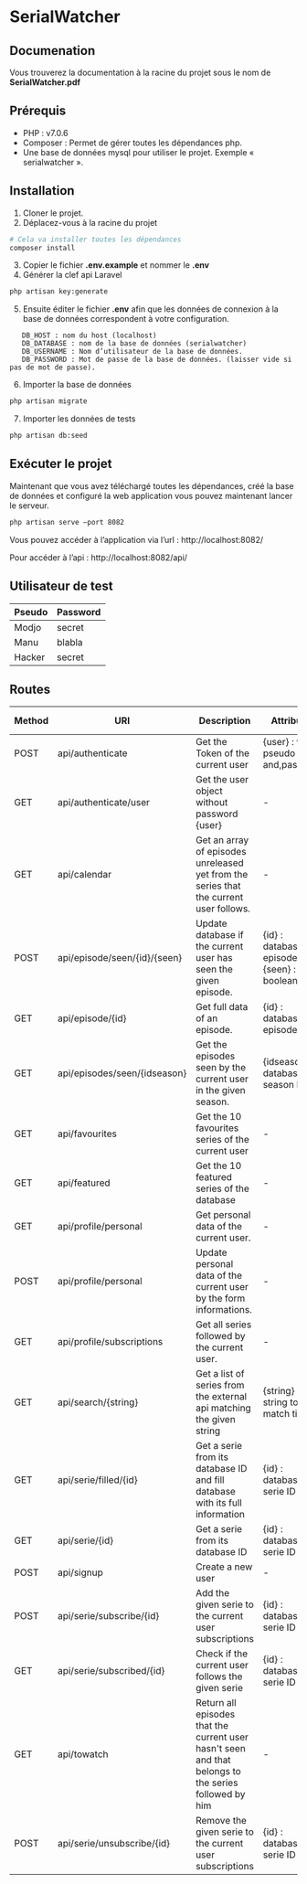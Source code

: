 # SerialWatcher

## Documenation

Vous trouverez la documentation à la racine du projet sous le nom de **SerialWatcher.pdf**

## Prérequis

-	PHP : v7.0.6
-	Composer : Permet de gérer toutes les dépendances php.
-	Une base de données mysql pour utiliser le projet. Exemple « serialwatcher ».

## Installation

1. Cloner le projet.
2. Déplacez-vous à la racine du projet
```sh
# Cela va installer toutes les dépendances
composer install
```
3. Copier le fichier **.env.example** et nommer le **.env**
4. Générer la clef api Laravel
```sh
php artisan key:generate
```
5. Ensuite éditer le fichier **.env** afin que les données 
   de connexion à la base de données correspondent à votre configuration.
```
   DB_HOST : nom du host (localhost)
   DB_DATABASE : nom de la base de données (serialwatcher)
   DB_USERNAME : Nom d’utilisateur de la base de données.
   DB_PASSWORD : Mot de passe de la base de données. (laisser vide si pas de mot de passe).
```
6. Importer la base de données
```sh
php artisan migrate
```
7. Importer les données de tests
```sh
php artisan db:seed 
```

## Exécuter le projet

Maintenant que vous avez téléchargé toutes les dépendances, créé la base de 
données et configuré la web application vous pouvez maintenant lancer le serveur.

```sh
php artisan serve –port 8082
```
Vous pouvez accéder à l’application via l’url : http://localhost:8082/

Pour accéder à l’api : http://localhost:8082/api/

## Utilisateur de test

| Pseudo | Password   |
|--------|------------|
| Modjo  | secret     |
| Manu   | blabla     |
| Hacker | secret     |

## Routes

| Method | URI                          | Description                                                                                              | Attributes                                    | Returned value             | Middleware |
|--------|------------------------------|----------------------------------------------------------------------------------------------------------|-----------------------------------------------|----------------------------|------------|
| POST   | api/authenticate             | Get the Token of the current user                                                                        | {user} : with pseudo and,password             | {String} : JSON Web,Tokens | -          |
| GET    | api/authenticate/user        | Get the user object without password {user}                                                              | -                                             | {User}                     | -          |
| GET    | api/calendar                 | Get an array of episodes unreleased yet from the series that the current user follows.                   | -                                             | Array of Episodes          | jwt.auth   |
| POST   | api/episode/seen/{id}/{seen} | Update database if the current user has seen the given episode.                                          | {id} : database   episode ID {seen} : boolean | -                          | jwt.auth   |
| GET    | api/episode/{id}             | Get full data of an episode.                                                                             | {id} : database episode ID                    | Episode                    | -          |
| GET    | api/episodes/seen/{idseason} | Get the episodes seen by the current user in the given season.                                           | {idseason} : database season ID               | Array of Episodes          | jwt.auth   |
| GET    | api/favourites               | Get the 10 favourites series of the current user                                                         | -                                             | Array of Series            | jwt.auth   |
| GET    | api/featured                 | Get the 10 featured series of the database                                                               | -                                             | Array of Series            | -          |
| GET    | api/profile/personal         | Get personal data of the current user.                                                                   | -                                             | User                       | jwt.auth   |
| POST   | api/profile/personal         | Update personal data of the current user by the form informations.                                       | -                                             | -                          | jwt.auth   |
| GET    | api/profile/subscriptions    | Get all series followed by the current user.                                                             | -                                             | Array of Series            | jwt.auth   |
| GET    | api/search/{string}          | Get a list of series from the external api matching the given string                                     | {string} :   string to match titles           | Array of Series            | -          |
| GET    | api/serie/filled/{id}        | Get a serie from its database ID and fill database with its full information                             | {id} : database serie ID                      | Series                     | -          |
| GET    | api/serie/{id}               | Get a serie from its database ID                                                                         | {id} : database serie ID                      | Series                     | -          |
| POST   | api/signup                   | Create a new user                                                                                        | -                                             | -                          | -          |
| POST   | api/serie/subscribe/{id}     | Add the given serie to the current user subscriptions                                                    | {id} : database serie ID                      | -                          | jwt.auth   |
| GET    | api/serie/subscribed/{id}    | Check if the current user follows the given serie                                                        | {id} : database serie ID                      | Boolean                    | jwt.auth   |
| GET    | api/towatch                  | Return all episodes that the current user hasn't seen and that belongs to the series followed by him     | -                                             | Array of Series            | jwt.auth   |
| POST   | api/serie/unsubscribe/{id}   | Remove the given serie to the current user subscriptions                                                 | {id} : database serie ID                      | -                          | jwt.auth   |


